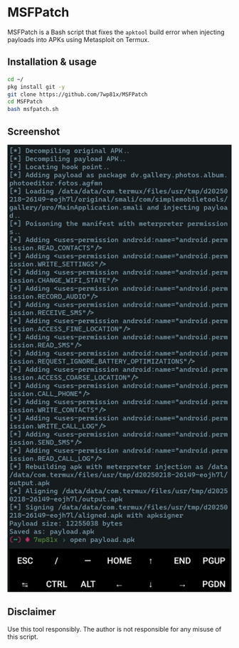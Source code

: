 # MSFPatch

MSFPatch is a Bash script that fixes the `apktool` build error when injecting payloads into APKs using Metasploit on Termux.

## Installation & usage
```bash
cd ~/
pkg install git -y
git clone https://github.com/7wp81x/MSFPatch
cd MSFPatch
bash msfpatch.sh
```

## Screenshot
![MSFPatch Screenshot](screenshot.png)

## Disclaimer
Use this tool responsibly. The author is not responsible for any misuse of this script.

